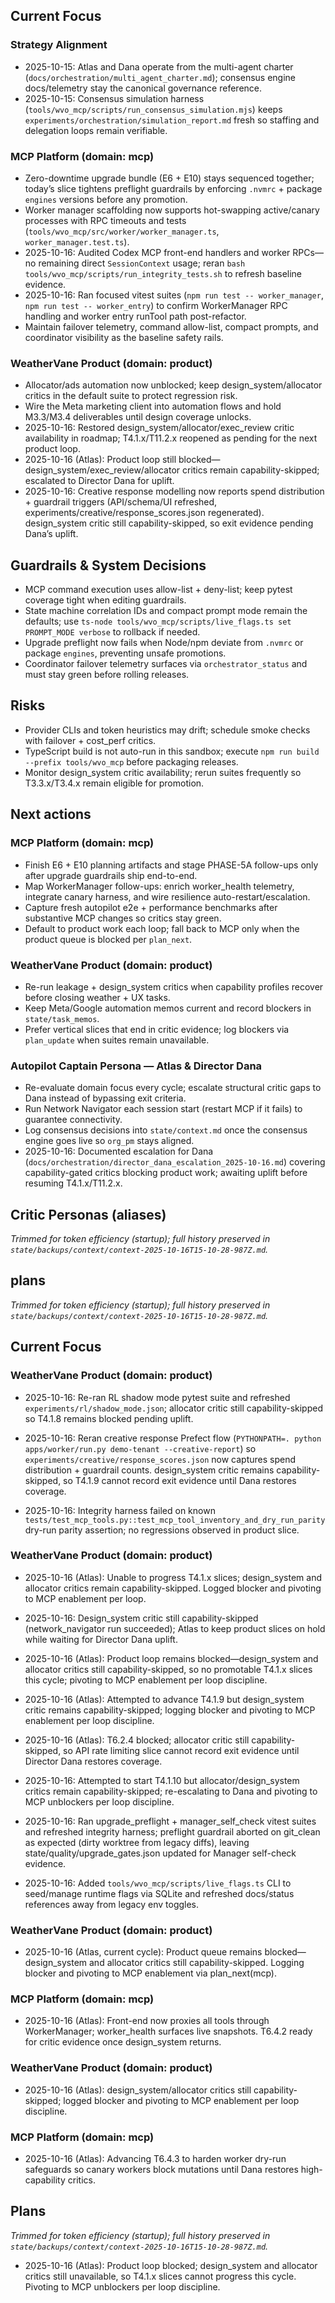 ## Current Focus
### Strategy Alignment
- 2025-10-15: Atlas and Dana operate from the multi-agent charter (`docs/orchestration/multi_agent_charter.md`); consensus engine docs/telemetry stay the canonical governance reference.
- 2025-10-15: Consensus simulation harness (`tools/wvo_mcp/scripts/run_consensus_simulation.mjs`) keeps `experiments/orchestration/simulation_report.md` fresh so staffing and delegation loops remain verifiable.

### MCP Platform (domain: mcp)
- Zero-downtime upgrade bundle (E6 + E10) stays sequenced together; today’s slice tightens preflight guardrails by enforcing `.nvmrc` + package `engines` versions before any promotion.
- Worker manager scaffolding now supports hot-swapping active/canary processes with RPC timeouts and tests (`tools/wvo_mcp/src/worker/worker_manager.ts`, `worker_manager.test.ts`).
- 2025-10-16: Audited Codex MCP front-end handlers and worker RPCs—no remaining direct `SessionContext` usage; reran `bash tools/wvo_mcp/scripts/run_integrity_tests.sh` to refresh baseline evidence.
- 2025-10-16: Ran focused vitest suites (`npm run test -- worker_manager`, `npm run test -- worker_entry`) to confirm WorkerManager RPC handling and worker entry runTool path post-refactor.
- Maintain failover telemetry, command allow-list, compact prompts, and coordinator visibility as the baseline safety rails.

### WeatherVane Product (domain: product)
- Allocator/ads automation now unblocked; keep design_system/allocator critics in the default suite to protect regression risk.
- Wire the Meta marketing client into automation flows and hold M3.3/M3.4 deliverables until design coverage unlocks.
- 2025-10-16: Restored design_system/allocator/exec_review critic availability in roadmap; T4.1.x/T11.2.x reopened as pending for the next product loop.
- 2025-10-16 (Atlas): Product loop still blocked—design_system/exec_review/allocator critics remain capability-skipped; escalated to Director Dana for uplift.
- 2025-10-16: Creative response modelling now reports spend distribution + guardrail triggers (API/schema/UI refreshed, experiments/creative/response_scores.json regenerated). design_system critic still capability-skipped, so exit evidence pending Dana’s uplift.

## Guardrails & System Decisions
- MCP command execution uses allow-list + deny-list; keep pytest coverage tight when editing guardrails.
- State machine correlation IDs and compact prompt mode remain the defaults; use `ts-node tools/wvo_mcp/scripts/live_flags.ts set PROMPT_MODE verbose` to rollback if needed.
- Upgrade preflight now fails when Node/npm deviate from `.nvmrc` or package `engines`, preventing unsafe promotions.
- Coordinator failover telemetry surfaces via `orchestrator_status` and must stay green before rolling releases.

## Risks
- Provider CLIs and token heuristics may drift; schedule smoke checks with failover + cost_perf critics.
- TypeScript build is not auto-run in this sandbox; execute `npm run build --prefix tools/wvo_mcp` before packaging releases.
- Monitor design_system critic availability; rerun suites frequently so T3.3.x/T3.4.x remain eligible for promotion.

## Next actions
### MCP Platform (domain: mcp)
- Finish E6 + E10 planning artifacts and stage PHASE-5A follow-ups only after upgrade guardrails ship end-to-end.
- Map WorkerManager follow-ups: enrich worker_health telemetry, integrate canary harness, and wire resilience auto-restart/escalation.
- Capture fresh autopilot e2e + performance benchmarks after substantive MCP changes so critics stay green.
- Default to product work each loop; fall back to MCP only when the product queue is blocked per `plan_next`.

### WeatherVane Product (domain: product)
- Re-run leakage + design_system critics when capability profiles recover before closing weather + UX tasks.
- Keep Meta/Google automation memos current and record blockers in `state/task_memos`.
- Prefer vertical slices that end in critic evidence; log blockers via `plan_update` when suites remain unavailable.

### Autopilot Captain Persona — Atlas & Director Dana
- Re-evaluate domain focus every cycle; escalate structural critic gaps to Dana instead of bypassing exit criteria.
- Run Network Navigator each session start (restart MCP if it fails) to guarantee connectivity.
- Log consensus decisions into `state/context.md` once the consensus engine goes live so `org_pm` stays aligned.
- 2025-10-16: Documented escalation for Dana (`docs/orchestration/director_dana_escalation_2025-10-16.md`) covering capability-gated critics blocking product work; awaiting uplift before resuming T4.1.x/T11.2.x.

## Critic Personas (aliases)
_Trimmed for token efficiency (startup); full history preserved in `state/backups/context/context-2025-10-16T15-10-28-987Z.md`._

## plans
_Trimmed for token efficiency (startup); full history preserved in `state/backups/context/context-2025-10-16T15-10-28-987Z.md`._

## Current Focus
### WeatherVane Product (domain: product)
- 2025-10-16: Re-ran RL shadow mode pytest suite and refreshed `experiments/rl/shadow_mode.json`; allocator critic still capability-skipped so T4.1.8 remains blocked pending uplift.

- 2025-10-16: Reran creative response Prefect flow (`PYTHONPATH=. python apps/worker/run.py demo-tenant --creative-report`) so `experiments/creative/response_scores.json` now captures spend distribution + guardrail counts. design_system critic remains capability-skipped, so T4.1.9 cannot record exit evidence until Dana restores coverage.
- 2025-10-16: Integrity harness failed on known `tests/test_mcp_tools.py::test_mcp_tool_inventory_and_dry_run_parity` dry-run parity assertion; no regressions observed in product slice.
### WeatherVane Product (domain: product)
- 2025-10-16 (Atlas): Unable to progress T4.1.x slices; design_system and allocator critics remain capability-skipped. Logged blocker and pivoting to MCP enablement per loop.

- 2025-10-16: Design_system critic still capability-skipped (network_navigator run succeeded); Atlas to keep product slices on hold while waiting for Director Dana uplift.
- 2025-10-16 (Atlas): Product loop remains blocked—design_system and allocator critics still capability-skipped, so no promotable T4.1.x slices this cycle; pivoting to MCP enablement per loop discipline.
- 2025-10-16 (Atlas): Attempted to advance T4.1.9 but design_system critic remains capability-skipped; logging blocker and pivoting to MCP enablement per loop discipline.
- 2025-10-16 (Atlas): T6.2.4 blocked; allocator critic still capability-skipped, so API rate limiting slice cannot record exit evidence until Director Dana restores coverage.
- 2025-10-16: Attempted to start T4.1.10 but allocator/design_system critics remain capability-skipped; re-escalating to Dana and pivoting to MCP unblockers per loop discipline.
- 2025-10-16: Ran upgrade_preflight + manager_self_check vitest suites and refreshed integrity harness; preflight guardrail aborted on git_clean as expected (dirty worktree from legacy diffs), leaving state/quality/upgrade_gates.json updated for Manager self-check evidence.

- 2025-10-16: Added `tools/wvo_mcp/scripts/live_flags.ts` CLI to seed/manage runtime flags via SQLite and refreshed docs/status references away from legacy env toggles.
### WeatherVane Product (domain: product)
- 2025-10-16 (Atlas, current cycle): Product queue remains blocked—design_system and allocator critics still capability-skipped. Logging blocker and pivoting to MCP enablement via plan_next(mcp).

### MCP Platform (domain: mcp)
- 2025-10-16 (Atlas): Front-end now proxies all tools through WorkerManager; worker_health surfaces live snapshots. T6.4.2 ready for critic evidence once design_system returns.
### WeatherVane Product (domain: product)
- 2025-10-16 (Atlas): design_system/allocator critics still capability-skipped; logged blocker and pivoting to MCP enablement per loop discipline.

### MCP Platform (domain: mcp)
- 2025-10-16 (Atlas): Advancing T6.4.3 to harden worker dry-run safeguards so canary workers block mutations until Dana restores high-capability critics.

## Plans
_Trimmed for token efficiency (startup); full history preserved in `state/backups/context/context-2025-10-16T15-10-28-987Z.md`._

- 2025-10-16 (Atlas): Product loop blocked; design_system and allocator critics still unavailable, so T4.1.x slices cannot progress this cycle. Pivoting to MCP unblockers per loop discipline.